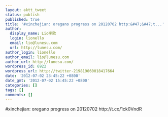 ```yaml
---
layout: aktt_tweet
status: publish
published: true
title: '#xinchejian: oregano progress on 20120702 http:&#47;&#47;t...'
author:
  display_name: Lio李欧
  login: lionello
  email: lio@lunesu.com
  url: http://lunesu.com/
author_login: lionello
author_email: lio@lunesu.com
author_url: http://lunesu.com/
wordpress_id: 6922
wordpress_url: http://twitter-219819060018417664
date: '2012-07-02 23:45:22 +0800'
date_gmt: '2012-07-02 15:45:22 +0800'
categories: []
tags: []
comments: []
---
```

<p>#xinchejian: oregano progress on 20120702 http:&#47;&#47;t.co&#47;1ck0VndR</p>
